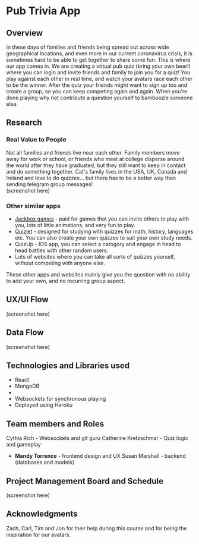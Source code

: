 # Pub Trivia App

## Overview

In these days of families and friends being spread out across wide geographical locations, and even more in our current coronavirus crisis, it is sometimes hard to be able to get together to share some fun. This is where our app comes in. We are creating a virtual pub quiz (bring your own beer!) where you can login and invite friends and family to join you for a quiz! You play against each other in real time, and watch your avatars race each other to be the winner. After the quiz your friends might want to sign up too and create a group, so you can keep competing again and again. When you're done playing why not contribute a question yourself to bamboozle someone else. 

## Research
### Real Value to People
Not all families and friends live near each other. Family members move away for work or school, or friends who meet at college disperse around the world after they have graduated, but they still want to keep in contact and do something together. Cat's family lives in the USA, UK, Canada and Ireland and love to do quizzes... but there has to be a better way than sending telegram group messages!  
(screenshot here)

### Other similar apps

* [Jackbox games](https://www.jackboxgames.com/) - paid for games that you can invite others to play with you, lots of little animations, and very fun to play. 
* [Quizlet](https://quizlet.com/) - designed for studying with quizzes for math, history, languages etc. You can also create your own quizzes to suit your own study needs. 
* QuizUp - IOS app, you can select a catogory and engage in head to head battles with other random users. 
* Lots of websites where you can take all sorts of quizzes yourself, without competing with anyone else.  

These other apps and websites mainly give you the question with no ability to add your own, and no recurring group aspect. 

## UX/UI Flow
(screenshot here)

## Data Flow
(screenshot here)

## Technologies and Libraries used

* React
* MongoDB
* 
* Websockets for synchronous playing
* Deployed using Heroku

## Team members and Roles
Cythia Rich - Websockets and git guru
Catherine Kretzschmar - Quiz logic and gameplay
- **Mandy Torrence** - frontend design and UX
Susan Marshall - backend (databases and models) 

## Project Management Board and Schedule
(screenshot here) 

## Acknowledgments
Zach, Carl, Tim and Jon for their help during this course and for being the inspiration for our avatars. 
